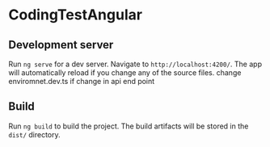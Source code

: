 # CodingTestAngular

## Development server

Run `ng serve` for a dev server. Navigate to `http://localhost:4200/`. The app will automatically reload if you change any of the source files.
change enviromnet.dev.ts if change in api end point

## Build

Run `ng build` to build the project. The build artifacts will be stored in the `dist/` directory.